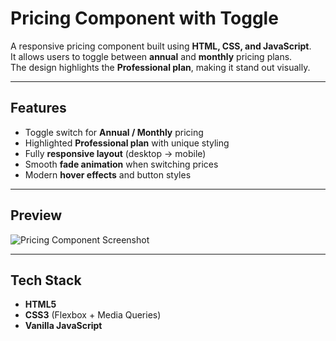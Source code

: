 # Pricing Component with Toggle

A responsive pricing component built using **HTML, CSS, and JavaScript**.  
It allows users to toggle between **annual** and **monthly** pricing plans.  
The design highlights the **Professional plan**, making it stand out visually.

---

##  Features
- Toggle switch for **Annual / Monthly** pricing
- Highlighted **Professional plan** with unique styling
- Fully **responsive layout** (desktop → mobile)
- Smooth **fade animation** when switching prices
- Modern **hover effects** and button styles

---

##  Preview
![Pricing Component Screenshot]("https://github.com/user-attachments/assets/3994c7b4-2d82-4139-96dc-fecaed451446")


---

##  Tech Stack
- **HTML5**
- **CSS3** (Flexbox + Media Queries)
- **Vanilla JavaScript**

